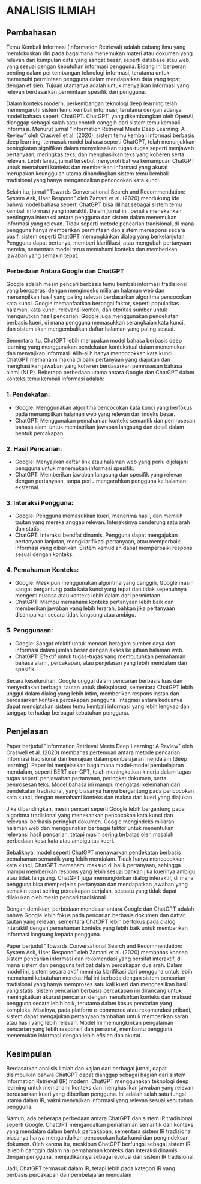 # ANALISIS ILMIAH 
## Pembahasan
Temu Kembali Informasi (Information Retrieval) adalah cabang ilmu yang memfokuskan diri pada bagaimana menemukan materi atau dokumen yang relevan dari kumpulan data yang sangat besar, seperti database atau web, yang sesuai dengan kebutuhan informasi pengguna. Bidang ini berperan penting dalam perkembangan teknologi informasi, terutama untuk memenuhi permintaan pengguna dalam mendapatkan data yang tepat dengan efisien. Tujuan utamanya adalah untuk menyajikan informasi yang relevan berdasarkan permintaan spesifik dari pengguna.

Dalam konteks modern, perkembangan teknologi deep learning telah memengaruhi sistem temu kembali informasi, terutama dengan adanya model bahasa seperti ChatGPT. ChatGPT, yang dikembangkan oleh OpenAI, dianggap sebagai salah satu contoh canggih dari sistem temu kembali informasi. Menurut jurnal "Information Retrieval Meets Deep Learning: A Review" oleh Craswell et al. (2020), sistem temu kembali informasi berbasis deep learning, termasuk model bahasa seperti ChatGPT, telah menunjukkan peningkatan signifikan dalam menyelesaikan tugas-tugas seperti menjawab pertanyaan, meringkas teks, dan menghasilkan teks yang koheren serta relevan. Lebih lanjut, jurnal tersebut menyoroti bahwa kemampuan ChatGPT untuk memahami konteks dan memberikan informasi yang akurat merupakan keunggulan utama dibandingkan sistem temu kembali tradisional yang hanya mengandalkan pencocokan kata kunci.

Selain itu, jurnal "Towards Conversational Search and Recommendation: System Ask, User Respond" oleh Zamani et al. (2020) mendukung ide bahwa model bahasa seperti ChatGPT bisa dilihat sebagai sistem temu kembali informasi yang interaktif. Dalam jurnal ini, penulis menekankan pentingnya interaksi antara pengguna dan sistem dalam menemukan informasi yang relevan. Tidak seperti metode pencarian tradisional, di mana pengguna hanya memberikan permintaan dan sistem merespons secara pasif, sistem seperti ChatGPT memungkinkan dialog yang berkelanjutan. Pengguna dapat bertanya, memberi klarifikasi, atau mengubah pertanyaan mereka, sementara model terus memahami konteks dan memberikan jawaban yang semakin tepat.

### Perbedaan Antara Google dan ChatGPT
Google adalah mesin pencari berbasis temu kembali informasi tradisional yang beroperasi dengan mengindeks miliaran halaman web dan menampilkan hasil yang paling relevan berdasarkan algoritma pencocokan kata kunci. Google memanfaatkan berbagai faktor, seperti popularitas halaman, kata kunci, relevansi konten, dan otoritas sumber untuk mengurutkan hasil pencarian. Google juga menggunakan pendekatan berbasis kueri, di mana pengguna memasukkan serangkaian kata kunci, dan sistem akan mengembalikan daftar halaman yang paling sesuai.

Sementara itu, ChatGPT lebih merupakan model bahasa berbasis deep learning yang menggunakan pendekatan kontekstual dalam menemukan dan menyajikan informasi. Alih-alih hanya mencocokkan kata kunci, ChatGPT memahami makna di balik pertanyaan yang diajukan dan menghasilkan jawaban yang koheren berdasarkan pemrosesan bahasa alami (NLP). Beberapa perbedaan utama antara Google dan ChatGPT dalam konteks temu kembali informasi adalah:
### 1.	Pendekatan:
- Google: Menggunakan algoritma pencocokan kata kunci yang berfokus pada menampilkan halaman web yang relevan dari indeks besar.
- ChatGPT: Menggunakan pemahaman konteks semantik dan pemrosesan bahasa alami untuk memberikan jawaban langsung dan detail dalam bentuk percakapan.
### 2.	Hasil Pencarian:
- Google: Menyajikan daftar link atau halaman web yang perlu dijelajahi pengguna untuk menemukan informasi spesifik.
- ChatGPT: Memberikan jawaban langsung dan spesifik yang relevan dengan pertanyaan, tanpa perlu mengarahkan pengguna ke halaman eksternal.
### 3.	Interaksi Pengguna:
- Google: Pengguna memasukkan kueri, menerima hasil, dan memilih tautan yang mereka anggap relevan. Interaksinya cenderung satu arah dan statis.
- ChatGPT: Interaksi bersifat dinamis. Pengguna dapat mengajukan pertanyaan lanjutan, mengklarifikasi pertanyaan, atau memperbaiki informasi yang diberikan. Sistem kemudian dapat memperbaiki respons sesuai dengan konteks.
### 4.	Pemahaman Konteks:
- Google: Meskipun menggunakan algoritma yang canggih, Google masih sangat bergantung pada kata kunci yang tepat dan tidak sepenuhnya mengerti nuansa atau konteks lebih dalam dari permintaan.
- ChatGPT: Mampu memahami konteks pertanyaan lebih baik dan memberikan jawaban yang lebih terarah, bahkan jika pertanyaan disampaikan secara tidak langsung atau ambigu.
### 5.	Penggunaan:
- Google: Sangat efektif untuk mencari beragam sumber daya dan informasi dalam jumlah besar dengan akses ke jutaan halaman web.
- ChatGPT: Efektif untuk tugas-tugas yang membutuhkan pemahaman bahasa alami, percakapan, atau penjelasan yang lebih mendalam dan spesifik.
  
Secara keseluruhan, Google unggul dalam pencarian berbasis luas dan menyediakan berbagai tautan untuk dieksplorasi, sementara ChatGPT lebih unggul dalam dialog yang lebih intim, memberikan respons instan dan berdasarkan konteks percakapan pengguna. Integrasi antara keduanya dapat menciptakan sistem temu kembali informasi yang lebih lengkap dan tanggap terhadap berbagai kebutuhan pengguna.

## Penjelasan
Paper berjudul "Information Retrieval Meets Deep Learning: A Review" oleh Craswell et al. (2020) membahas pertemuan antara metode pencarian informasi tradisional dan kemajuan dalam pembelajaran mendalam (deep learning). Paper ini menjelaskan bagaimana model-model pembelajaran mendalam, seperti BERT dan GPT, telah meningkatkan kinerja dalam tugas-tugas seperti penjawaban pertanyaan, peringkat dokumen, serta pemrosesan teks. Model bahasa ini mampu mengatasi kelemahan dari pendekatan tradisional, yang biasanya hanya bergantung pada pencocokan kata kunci, dengan memahami konteks dan makna dari kueri yang diajukan.

Jika dibandingkan, mesin pencari seperti Google lebih bergantung pada algoritma tradisional yang menekankan pencocokan kata kunci dan relevansi berbasis peringkat dokumen. Google mengindeks miliaran halaman web dan menggunakan berbagai faktor untuk menentukan relevansi hasil pencarian, tetapi masih sering terbatas oleh masalah perbedaan kosa kata atau ambiguitas kueri.

Sebaliknya, model seperti ChatGPT menawarkan pendekatan berbasis pemahaman semantik yang lebih mendalam. Tidak hanya mencocokkan kata kunci, ChatGPT memahami maksud di balik pertanyaan, sehingga mampu memberikan respons yang lebih sesuai bahkan jika kuerinya ambigu atau tidak langsung. ChatGPT juga memungkinkan dialog interaktif, di mana pengguna bisa memperjelas pertanyaan dan mendapatkan jawaban yang semakin tepat seiring percakapan berjalan, sesuatu yang tidak dapat dilakukan oleh mesin pencari tradisional.

Dengan demikian, perbedaan mendasar antara Google dan ChatGPT adalah bahwa Google lebih fokus pada pencarian berbasis dokumen dan daftar tautan yang relevan, sementara ChatGPT lebih berfokus pada dialog interaktif dengan pemahaman konteks yang lebih baik untuk memberikan informasi langsung kepada pengguna.

Paper berjudul "Towards Conversational Search and Recommendation: System Ask, User Respond" oleh Zamani et al. (2020) membahas konsep sistem pencarian informasi dan rekomendasi yang bersifat interaktif, di mana sistem dan pengguna terlibat dalam percakapan dua arah. Dalam model ini, sistem secara aktif meminta klarifikasi dari pengguna untuk lebih memahami kebutuhan mereka. Hal ini berbeda dengan sistem pencarian tradisional yang hanya memproses satu kali kueri dan menghasilkan hasil yang statis.
Sistem pencarian berbasis percakapan ini dirancang untuk meningkatkan akurasi pencarian dengan menafsirkan konteks dan maksud pengguna secara lebih baik, terutama dalam kasus pencarian yang kompleks. Misalnya, pada platform e-commerce atau rekomendasi pribadi, sistem dapat mengajukan pertanyaan tambahan untuk memberikan saran atau hasil yang lebih relevan. Model ini memungkinkan pengalaman pencarian yang lebih responsif dan personal, membantu pengguna menemukan informasi dengan lebih efisien dan akurat.

## Kesimpulan
Berdasarkan analisis ilmiah dan kajian dari berbagai jurnal, dapat disimpulkan bahwa ChatGPT dapat dianggap sebagai bagian dari sistem Information Retrieval (IR) modern. ChatGPT menggunakan teknologi deep learning untuk memahami konteks dan menghasilkan jawaban yang relevan berdasarkan kueri yang diberikan pengguna. Ini adalah salah satu fungsi utama dalam IR, yakni menyajikan informasi yang relevan sesuai kebutuhan pengguna.

Namun, ada beberapa perbedaan antara ChatGPT dan sistem IR tradisional seperti Google. ChatGPT mengandalkan pemahaman semantik dan konteks yang mendalam dalam bentuk percakapan, sementara sistem IR tradisional biasanya hanya mengandalkan pencocokan kata kunci dan pengindeksan dokumen. Oleh karena itu, meskipun ChatGPT berfungsi sebagai sistem IR, ia lebih canggih dalam hal pemahaman konteks dan interaksi dinamis dengan pengguna, menjadikannya sebagai evolusi dari sistem IR tradisional.

Jadi, ChatGPT termasuk dalam IR, tetapi lebih pada kategori IR yang berbasis percakapan dan pembelajaran mendalam​
